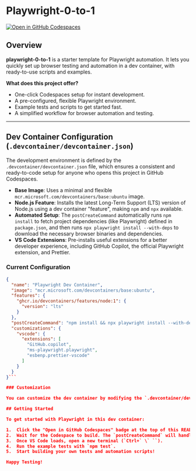 # Playwright-0-to-1

[![Open in GitHub Codespaces](https://github.com/codespaces/badge.svg)](https://codespaces.new/imshaiknasir/playwright-0-to-1?quickstart=1)

## Overview

**playwright-0-to-1** is a starter template for Playwright automation. It lets you quickly set up browser testing and automation in a dev container, with ready-to-use scripts and examples.

**What does this project offer?**
- One-click Codespaces setup for instant development.
- A pre-configured, flexible Playwright environment.
- Example tests and scripts to get started fast.
- A simplified workflow for browser automation and testing.

---

## Dev Container Configuration (`.devcontainer/devcontainer.json`)

The development environment is defined by the `.devcontainer/devcontainer.json` file, which ensures a consistent and ready-to-code setup for anyone who opens this project in GitHub Codespaces.

- **Base Image**: Uses a minimal and flexible `mcr.microsoft.com/devcontainers/base:ubuntu` image.
- **Node.js Feature**: Installs the latest Long-Term Support (LTS) version of Node.js using a dev container "feature", making `npm` and `npx` available.
- **Automated Setup**: The `postCreateCommand` automatically runs `npm install` to fetch project dependencies (like Playwright) defined in `package.json`, and then runs `npx playwright install --with-deps` to download the necessary browser binaries and dependencies.
- **VS Code Extensions**: Pre-installs useful extensions for a better developer experience, including GitHub Copilot, the official Playwright extension, and Prettier.

### Current Configuration

```json
{
  "name": "Playwright Dev Container",
  "image": "mcr.microsoft.com/devcontainers/base:ubuntu",
  "features": {
    "ghcr.io/devcontainers/features/node:1": {
      "version": "lts"
    }
  },
  "postCreateCommand": "npm install && npx playwright install --with-deps",
  "customizations": {
    "vscode": {
      "extensions": [
        "GitHub.copilot",
        "ms-playwright.playwright",
        "esbenp.prettier-vscode"
      ]
    }
  }
}```

### Customization

You can customize the dev container by modifying the `.devcontainer/devcontainer.json` file. For example, you can change the Node.js version, add more VS Code extensions, or run additional setup commands in the `postCreateCommand`.

## Getting Started

To get started with Playwright in this dev container:

1.  Click the "Open in GitHub Codespaces" badge at the top of this README.
2.  Wait for the Codespace to build. The `postCreateCommand` will handle the installation for you.
3.  Once VS Code loads, open a new terminal (`Ctrl+` \` ``).
4.  Run the example tests with `npm test`.
5.  Start building your own tests and automation scripts!

Happy Testing!